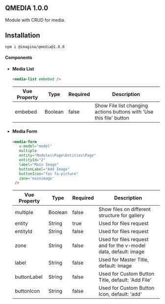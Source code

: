 ## QMEDIA 1.0.0
Module with CRUD for media.

## Installation

`` npm i @imagina/qmedia@1.0.0 ``

#### Components

- #### Media List 

    ```html
    <media-list embebed />
    ```
    
    | Vue Property  | Type | Required | Description |
    | ------------- | ------------- | ------------- | ------------- |
    | embebed  |Boolean  | false | Show File list changing actions buttons with 'Use this file' button

- #### Media Form

    ```html
    <media-form
       v-model="model"
       multiple 
       entity="Modules\Page\Entities\Page"
       entityId="2"
       label="Main Image"
       buttonLabel="Add Image"
       buttonIcon="fas fa-picture"
       zone='mainimage'
     />
    ```
    
    | Vue Property  | Type | Required | Description |
    | ------------- | ------------- | ------------- | ------------- |
    | multiple  |Boolean  | false | Show files on different structure for gallery
    | entity  |String  | true | Used for files request
    | entityId  |String  | false | Used for files request
    | zone |String  | false | Used for files request and for the v-model data, default: image
    | label |String  | false | Used for Master Title, default: Image
    | buttonLabel |String  | false | Used for Custom Button Title, default: 'Add File'
    | buttonIcon |String  | false | Used for Custom Button Icon, default: 'add'
